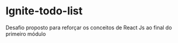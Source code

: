 # Ignite-todo-list
Desafio proposto para reforçar os conceitos de React Js ao final do primeiro módulo
